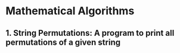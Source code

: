 # Mathematical Algorithms
## 1. String Permutations: A program to print all permutations of a given string
